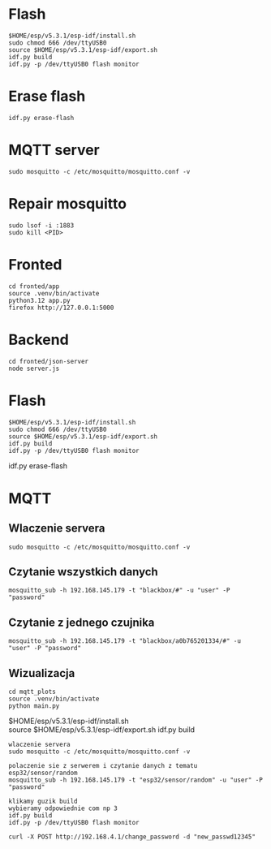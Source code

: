 # Flash
```
$HOME/esp/v5.3.1/esp-idf/install.sh         
sudo chmod 666 /dev/ttyUSB0
source $HOME/esp/v5.3.1/esp-idf/export.sh
idf.py build
idf.py -p /dev/ttyUSB0 flash monitor
```
# Erase flash
```
idf.py erase-flash
```

# MQTT server
```
sudo mosquitto -c /etc/mosquitto/mosquitto.conf -v
```

# Repair mosquitto
```
sudo lsof -i :1883
sudo kill <PID>

```

# Fronted
```
cd fronted/app
source .venv/bin/activate
python3.12 app.py
firefox http://127.0.0.1:5000
```

# Backend

```
cd fronted/json-server
node server.js
```












# Flash
```
$HOME/esp/v5.3.1/esp-idf/install.sh         
sudo chmod 666 /dev/ttyUSB0
source $HOME/esp/v5.3.1/esp-idf/export.sh
idf.py build
idf.py -p /dev/ttyUSB0 flash monitor
```
idf.py erase-flash
# MQTT 
## Wlaczenie servera
```
sudo mosquitto -c /etc/mosquitto/mosquitto.conf -v
```

## Czytanie wszystkich danych
```
mosquitto_sub -h 192.168.145.179 -t "blackbox/#" -u "user" -P "password"
```

## Czytanie z jednego czujnika
```
mosquitto_sub -h 192.168.145.179 -t "blackbox/a0b765201334/#" -u "user" -P "password"
```
## Wizualizacja
```
cd mqtt_plots
source .venv/bin/activate
python main.py
```












$HOME/esp/v5.3.1/esp-idf/install.sh         
source $HOME/esp/v5.3.1/esp-idf/export.sh
idf.py build

```
wlaczenie servera
sudo mosquitto -c /etc/mosquitto/mosquitto.conf -v

polaczenie sie z serwerem i czytanie danych z tematu esp32/sensor/random
mosquitto_sub -h 192.168.145.179 -t "esp32/sensor/random" -u "user" -P "password"

```


```
klikamy guzik build 
wybieramy odpowiednie com np 3 
idf.py build
idf.py -p /dev/ttyUSB0 flash monitor
```

```
curl -X POST http://192.168.4.1/change_password -d "new_passwd12345"
```
